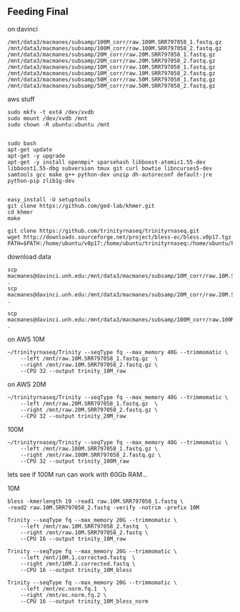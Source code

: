 Feeding Final
--

on davinci

    /mnt/data3/macmanes/subsamp/100M_corr/raw.100M.SRR797058_1.fastq.gz
    /mnt/data3/macmanes/subsamp/100M_corr/raw.100M.SRR797058_2.fastq.gz
    /mnt/data3/macmanes/subsamp/20M_corr/raw.20M.SRR797058_1.fastq.gz
    /mnt/data3/macmanes/subsamp/20M_corr/raw.20M.SRR797058_2.fastq.gz
    /mnt/data3/macmanes/subsamp/10M_corr/raw.10M.SRR797058_1.fastq.gz
    /mnt/data3/macmanes/subsamp/10M_corr/raw.10M.SRR797058_2.fastq.gz
    /mnt/data3/macmanes/subsamp/50M_corr/raw.50M.SRR797058_1.fastq.gz
    /mnt/data3/macmanes/subsamp/50M_corr/raw.50M.SRR797058_2.fastq.gz
    


aws stuff

	sudo mkfs -t ext4 /dev/xvdb
	sudo mount /dev/xvdb /mnt
	sudo chown -R ubuntu:ubuntu /mnt
	

	sudo bash
	apt-get update
	apt-get -y upgrade
	apt-get -y install openmpi* sparsehash libboost-atomic1.55-dev libboost1.55-dbg subversion tmux git curl bowtie libncurses5-dev samtools gcc make g++ python-dev unzip dh-autoreconf default-jre python-pip zlib1g-dev
	
	
	easy_install -U setuptools
	git clone https://github.com/ged-lab/khmer.git
	cd khmer 
	make
	
	git clone https://github.com/trinityrnaseq/trinityrnaseq.git
	wget http://downloads.sourceforge.net/project/bless-ec/bless.v0p17.tgz
	PATH=$PATH:/home/ubuntu/v0p17:/home/ubuntu/trinityrnaseq:/home/ubuntu/khmer/scripts

download data

	scp macmanes@davinci.unh.edu:/mnt/data3/macmanes/subsamp/10M_corr/raw.10M.SRR797058_*.fastq.gz .
	scp macmanes@davinci.unh.edu:/mnt/data3/macmanes/subsamp/20M_corr/raw.20M.SRR797058_*.fastq.gz .

	scp macmanes@davinci.unh.edu:/mnt/data3/macmanes/subsamp/100M_corr/raw.100M.SRR797058_*.fastq.gz .


on AWS 10M

    ~/trinityrnaseq/Trinity --seqType fq --max_memory 40G --trimmomatic \
        --left /mnt/raw.10M.SRR797058_1.fastq.gz  \
        --right /mnt/raw.10M.SRR797058_2.fastq.gz \
        --CPU 32 --output trinity_10M_raw

on AWS 20M

    ~/trinityrnaseq/Trinity --seqType fq --max_memory 40G --trimmomatic \
        --left /mnt/raw.20M.SRR797058_1.fastq.gz  \
        --right /mnt/raw.20M.SRR797058_2.fastq.gz \
        --CPU 32 --output trinity_20M_raw

        
100M

    ~/trinityrnaseq/Trinity --seqType fq --max_memory 40G --trimmomatic \
        --left /mnt/raw.100M.SRR797058_1.fastq.gz \
        --right /mnt/raw.100M.SRR797058_2.fastq.gz \
        --CPU 32 --output trinity_100M_raw


lets see if 100M run can work with 60Gb RAM...

10M

	bless -kmerlength 19 -read1 raw.10M.SRR797058_1.fastq \
	-read2 raw.10M.SRR797058_2.fastq -verify -notrim -prefix 10M
	
    Trinity --seqType fq --max_memory 20G --trimmomatic \
        --left /mnt/raw.10M.SRR797058_2.fastq  \
        --right /mnt/raw.10M.SRR797058_2.fastq \
        --CPU 16 --output trinity_10M_raw

    Trinity --seqType fq --max_memory 20G --trimmomatic \
        --left /mnt/10M.1.corrected.fastq  \
        --right /mnt/10M.2.corrected.fastq \
        --CPU 16 --output trinity_10M_bless

    Trinity --seqType fq --max_memory 20G --trimmomatic \
        --left /mnt/ec.norm.fq.1  \
        --right /mnt/ec.norm.fq.2 \
        --CPU 16 --output trinity_10M_bless_norm
